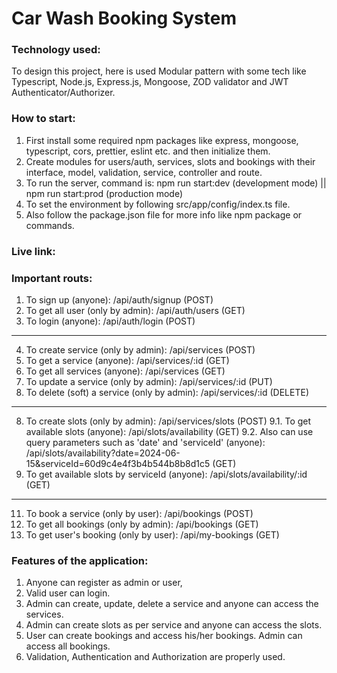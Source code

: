 # Car Wash Booking System

### Technology used:
To design this project, here is used Modular pattern with some tech like Typescript, Node.js, Express.js, Mongoose, ZOD validator and JWT Authenticator/Authorizer.

### How to start:
1. First install some required npm packages like express, mongoose, typescript, cors, prettier, eslint etc. and then initialize them.
2. Create modules for users/auth, services, slots and bookings with their interface, model, validation, service, controller and route.
3. To run the server, command is: npm run start:dev (development mode) || npm run start:prod (production mode)
4. To set the environment by following src/app/config/index.ts file.
5. Also follow the package.json file for more info like npm package or commands.

### Live link:


### Important routs:
1. To sign up (anyone): /api/auth/signup (POST)
2. To get all user (only by admin): /api/auth/users (GET)
3. To login (anyone): /api/auth/login (POST)
----------------------------------------
4. To create service (only by admin): /api/services (POST)
5. To get a service (anyone): /api/services/:id (GET)
5. To get all services (anyone): /api/services (GET)
6. To update a service (only by admin): /api/services/:id (PUT)
7. To delete (soft) a service (only by admin): /api/services/:id (DELETE)
----------------------------------------
8. To create slots (only by admin): /api/services/slots (POST)
9.1. To get available slots (anyone): /api/slots/availability (GET)
9.2. Also can use query parameters such as 'date' and 'serviceId' (anyone): /api/slots/availability?date=2024-06-15&serviceId=60d9c4e4f3b4b544b8b8d1c5 (GET)
10. To get available slots by serviceId (anyone): /api/slots/availability/:id (GET)
-----------------------------------------
11. To book a service (only by user): /api/bookings (POST)
12. To get all bookings (only by admin): /api/bookings (GET)
13. To get user's booking (only by user): /api/my-bookings (GET)

### Features of the application:
1. Anyone can register as admin or user,
2. Valid user can login.
3. Admin can create, update, delete a service and anyone can access the services.
4. Admin can create slots as per service and anyone can access the slots.
5. User can create bookings and access his/her bookings. Admin can access all bookings.
6. Validation, Authentication and Authorization are properly used.